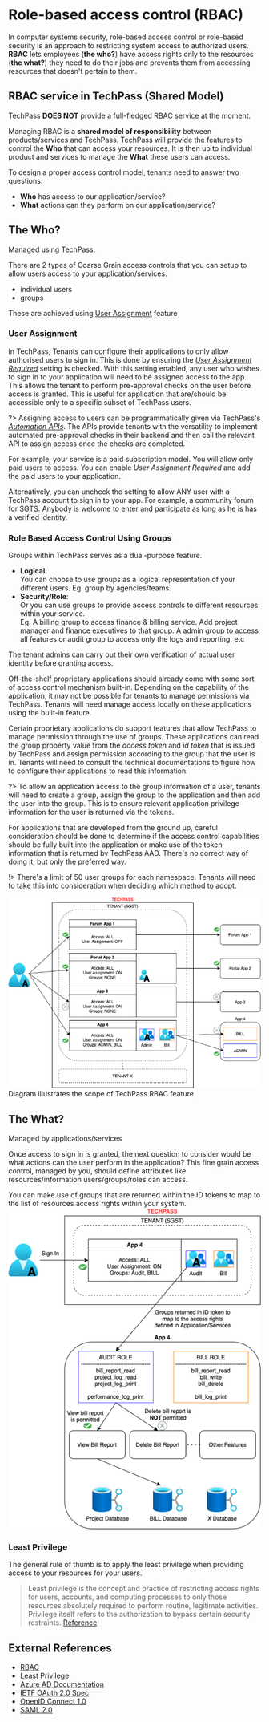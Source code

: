 # Role-based access control (RBAC)

In computer systems security, role-based access control or role-based security is an approach to restricting system access to authorized users.
**RBAC** lets employees (**the who?**) have access rights only to the resources (**the what?**) they need to do their jobs and prevents them from accessing resources that doesn't pertain to them.

## RBAC service in TechPass (Shared Model)
TechPass **DOES NOT** provide a full-fledged RBAC service at the moment. 

Managing RBAC is a **shared model of responsibility** between products/services and TechPass.
TechPass will provide the features to control the **Who** that can access your resources.
It is then up to individual product and services to manage the **What** these users can access.

To design a proper access control model, tenants need to answer two questions:

- **Who** has access to our application/service?
- **What** actions can they perform on our application/service?

## The Who?
Managed using TechPass.

There are 2 types of Coarse Grain access controls that you can setup to allow users access to your application/services.
- individual users
- groups

These are achieved using [User Assignment](applications/#user-assignment-required) feature 

### User Assignment
In TechPass, Tenants can configure their applications to only allow authorised users to sign in. 
This is done by ensuring the [*User Assignment Required*](applications/#user-assignment-required) setting is checked. 
With this setting enabled, any user who wishes to sign in to your application will need to be assigned access to the app. This allows the tenant to perform pre-approval checks on the user before access is granted. 
This is useful for application that are/should be accessible only to a specific subset of TechPass users. 

?> Assigning access to users can be programmatically given via TechPass's [*Automation APIs*](apis). The APIs provide tenants with the versatility to implement automated pre-approval checks in their backend and then call the relevant API to assign access once the checks are completed.

For example, your service is a paid subscription model. You will allow only paid users to access.
You can enable *User Assignment Required* and add the paid users to your application.

Alternatively, you can uncheck the setting to allow ANY user with a TechPass account to sign in to your app. For example, a community forum for SGTS. Anybody is welcome to enter and participate as long as he is has a verified identity.

### Role Based Access Control Using Groups
Groups within TechPass serves as a dual-purpose feature. 
- **Logical**:  
  You can choose to use groups as a logical representation of your different users.
  Eg. group by agencies/teams. 
- **Security/Role**:   
  Or you can use groups to provide access controls to different resources within your service.   
  Eg. A billing group to access finance & billing service. Add project manager and finance executives to that group. 
  A admin group to access all features or audit group to access only the logs and reporting, etc
  
The tenant admins can carry out their own verification of actual user identity before granting access.

Off-the-shelf proprietary applications should already come with some sort of access control mechanism built-in. Depending on the capability of the application, it may not be possible for tenants to manage permissions via TechPass. Tenants will need manage access locally on these applications using the built-in feature.

Certain proprietary applications do support features that allow TechPass to manage permission through the use of groups. These applications can read the group property value from the *access token* and *id token* that is issued by TechPass and assign permission according to the group that the user is in. Tenants will need to consult the technical documentations to figure how to configure their applications to read this information.

?> To allow an application access to the group information of a user, tenants will need to create a group, assign the group to the application and then add the user into the group. This is to ensure relevant application privilege information for the user is returned via the tokens.

For applications that are developed from the ground up, careful consideration should be done to determine if the access control capabilities should be fully built into the application or make use of the token information that is returned by TechPass AAD. There's no correct way of doing it, but only the preferred way. 

!> There's a limit of 50 user groups for each namespace. Tenants will need to take this into consideration when deciding which method to adopt. 

![RBAC in TechPass](assets/RBAC.png)
Diagram illustrates the scope of TechPass RBAC feature

## The What?
Managed by applications/services

Once access to sign in is granted, the next question to consider would be what actions can the user perform in the application?
This fine grain access control, managed by you, should define attributes like resources/information users/groups/roles can access.

You can make use of groups that are returned within the ID tokens to map to the list of resources access rights within your system.
![RBAC Shared Responsibility](assets/RBACSharedResponsibility.png)

### Least Privilege
The general rule of thumb is to apply the least privilege when providing access to your resources for your users.
> Least privilege is the concept and practice of restricting access rights for users, accounts, and computing processes to only those resources absolutely required to perform routine, legitimate activities. 
Privilege itself refers to the authorization to bypass certain security restraints.
[Reference](https://www.beyondtrust.com/blog/entry/what-is-least-privilege#:~:text=Least%20privilege%20is%20the%20concept,to%20bypass%20certain%20security%20restraints.)

## External References
- [RBAC](https://en.wikipedia.org/wiki/Role-based_access_control)
- [Least Privilege](https://www.f5.com/labs/articles/education/what-is-the-principle-of-least-privilege-and-why-is-it-important)
- [Azure AD Documentation](https://docs.microsoft.com/en-us/azure/active-directory/)
- [IETF OAuth 2.0 Spec](https://tools.ietf.org/html/rfc6749)
- [OpenID Connect 1.0](https://openid.net/connect/)
- [SAML 2.0](http://docs.oasis-open.org/security/saml/Post2.0/sstc-saml-tech-overview-2.0.html)
